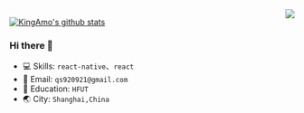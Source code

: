 <img align="right" src="https://visitor-badge.laobi.icu/badge?page_id=KingAmo.KingAmo">

[![KingAmo's github stats](https://github-readme-stats.vercel.app/api?username=KingAmo&count_private=true&show_icons=true&theme=dark)](https://github.com/anuraghazra/github-readme-stats)

### Hi there 👋

- 💻 Skills: `react-native`、`react`
- 📧 Email: `qs920921@gmail.com`
- 🏫 Education: `HFUT`
- 🌏 City: `Shanghai,China`
